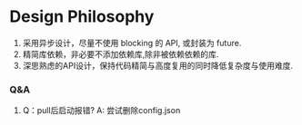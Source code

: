 # Design Philosophy
1. 采用异步设计，尽量不使用 blocking 的 API, 或封装为 future.
2. 精简库依赖，非必要不添加依赖库,除非被依赖依赖的库.
3. 深思熟虑的API设计，保持代码精简与高度复用的同时降低复杂度与使用难度.

### Q&A
1. Q：pull后启动报错? A: 尝试删除config.json
